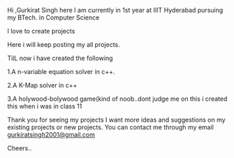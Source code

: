 Hi ,Gurkirat Singh here
I am currently in 1st year at IIIT Hyderabad pursuing my BTech. in Computer Science

I love to create projects

Here i will keep posting my all projects.

TilL now i have created the following
  
  1.A n-variable equation solver in c++.
  
  2.A K-Map solver in c++
  
  3.A holywood-bolywood game(kind of noob..dont judge me on this i created this when i was in class 11

 Thank you for seeing my projects
 I want more ideas and suggestions on my existing projects or new projects.
 You can contact me through my email gurkiratsingh2001@gmail.com

 Cheers..
 



